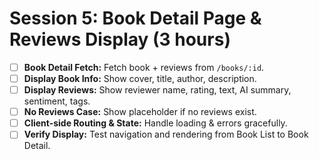 # Session 5: Book Detail Page & Reviews Display (3 hours)

- [ ] **Book Detail Fetch:** Fetch book + reviews from `/books/:id`.
- [ ] **Display Book Info:** Show cover, title, author, description.
- [ ] **Display Reviews:** Show reviewer name, rating, text, AI summary, sentiment, tags.
- [ ] **No Reviews Case:** Show placeholder if no reviews exist.
- [ ] **Client-side Routing & State:** Handle loading & errors gracefully.
- [ ] **Verify Display:** Test navigation and rendering from Book List to Book Detail.

